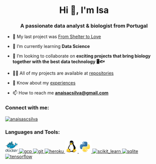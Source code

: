 <h1 align="center">Hi 👋, I'm Isa</h1>
<h3 align="center">A passionate data analyst & biologist from Portugal</h3>

- 🔭 My last project was [From Shelter to Love](https://github.com/anaiscasilva/from_shelter_to_love)

- 🌱 I’m currently learning **Data Science**

- 👯 I’m looking to collaborate on **exciting projects that bring biology together with the best data technology 🖥️🐟**

- 👨‍💻 All of my projects are available at [repositories](https://github.com/anaiscasilva?tab=repositories)

- 📄 Know about my [experiences](https://www.canva.com/design/DAEqi4GKvmw/kv1GyZWjUrwsncB8RgEdHA/view?utm_content=DAEqi4GKvmw&utm_campaign=designshare&utm_medium=link&utm_source=sharebutton)

- 📫 How to reach me **anaisacsilva@gmail.com**



<h3 align="left">Connect with me:</h3>
<p align="left">
<a href="https://linkedin.com/in/anaisascsilva" target="blank"><img align="center" src="https://raw.githubusercontent.com/rahuldkjain/github-profile-readme-generator/master/src/images/icons/Social/linked-in-alt.svg" alt="anaisascsilva" height="30" width="40" /></a>
</p>

<h3 align="left">Languages and Tools:</h3>
<p align="left"> <a href="https://www.docker.com/" target="_blank"> <img src="https://raw.githubusercontent.com/devicons/devicon/master/icons/docker/docker-original-wordmark.svg" alt="docker" width="40" height="40"/> </a> <a href="https://cloud.google.com" target="_blank"> <img src="https://www.vectorlogo.zone/logos/google_cloud/google_cloud-icon.svg" alt="gcp" width="40" height="40"/> </a> <a href="https://git-scm.com/" target="_blank"> <img src="https://www.vectorlogo.zone/logos/git-scm/git-scm-icon.svg" alt="git" width="40" height="40"/> </a> <a href="https://heroku.com" target="_blank"> <img src="https://www.vectorlogo.zone/logos/heroku/heroku-icon.svg" alt="heroku" width="40" height="40"/> </a> <a href="https://www.linux.org/" target="_blank"> <img src="https://raw.githubusercontent.com/devicons/devicon/master/icons/linux/linux-original.svg" alt="linux" width="40" height="40"/> </a> <a href="https://www.python.org" target="_blank"> <img src="https://raw.githubusercontent.com/devicons/devicon/master/icons/python/python-original.svg" alt="python" width="40" height="40"/> </a> <a href="https://scikit-learn.org/" target="_blank"> <img src="https://upload.wikimedia.org/wikipedia/commons/0/05/Scikit_learn_logo_small.svg" alt="scikit_learn" width="40" height="40"/> </a> <a href="https://www.sqlite.org/" target="_blank"> <img src="https://www.vectorlogo.zone/logos/sqlite/sqlite-icon.svg" alt="sqlite" width="40" height="40"/> </a> <a href="https://www.tensorflow.org" target="_blank"> <img src="https://www.vectorlogo.zone/logos/tensorflow/tensorflow-icon.svg" alt="tensorflow" width="40" height="40"/> </a> </p>
